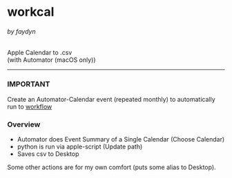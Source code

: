 # workcal
###### by faydyn
Apple Calendar to .csv <br>
(with Automator (macOS only))
___
### IMPORTANT
Create an Automator-Calendar event (repeated monthly) to automatically run to [workflow](automator/workcal.workflow)

### Overview
+ Automator does Event Summary of a Single Calendar (Choose Calendar)
+ python is run via apple-script (Update path)
+ Saves csv to Desktop

Some other actions are for my own comfort (puts some alias to Desktop).

